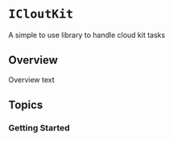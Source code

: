 # ``ICloutKit``

A simple to use library to handle cloud kit tasks

## Overview

Overview text

## Topics

### Getting Started
